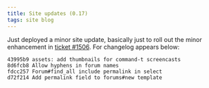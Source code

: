 ```yaml
---
title: Site updates (0.17)
tags: site blog
---
```


Just deployed a minor site update, basically just to roll out the minor enhancement in [ticket \#1506](/issues/1506). For changelog appears below:

    43995b9 assets: add thumbnails for command-t screencasts
    8d6fcb8 Allow hyphens in forum names
    fdcc257 Forum#find_all include permalink in select
    d72f214 Add permalink field to forums#new template

